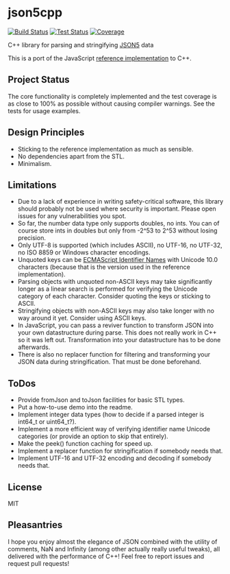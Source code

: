 # json5cpp
[![Build Status](https://mqnc.github.io/json5cpp/build_status.svg)](https://mqnc.github.io/json5cpp/build_log.txt)
[![Test Status](https://mqnc.github.io/json5cpp/test_status.svg)](https://mqnc.github.io/json5cpp/test_log.html)
[![Coverage](https://mqnc.github.io/json5cpp/coverage.svg)](https://mqnc.github.io/json5cpp/detailed_coverage.html)

C++ library for parsing and stringifying [JSON5](https://json5.org/) data

This is a port of the JavaScript [reference implementation](https://github.com/json5/json5) to C++.

## Project Status
The core functionality is completely implemented and the test coverage is as close to 100% as possible without causing compiler warnings. See the tests for usage examples.

## Design Principles
- Sticking to the reference implementation as much as sensible.
- No dependencies apart from the STL.
- Minimalism.

## Limitations
- Due to a lack of experience in writing safety-critical software, this library should probably not be used where security is important. Please open issues for any vulnerabilities you spot.
- So far, the number data type only supports doubles, no ints. You can of course store ints in doubles but only from -2^53 to 2^53 without losing precision.
- Only UTF-8 is supported (which includes ASCII), no UTF-16, no UTF-32, no ISO 8859 or Windows character encodings.
- Unquoted keys can be [ECMAScript Identifier Names](https://262.ecma-international.org/5.1/#sec-7.6) with Unicode 10.0 characters (because that is the version used in the reference implementation).
- Parsing objects with unquoted non-ASCII keys may take significantly longer as a linear search is performed for verifying the Unicode category of each character. Consider quoting the keys or sticking to ASCII.
- Stringifying objects with non-ASCII keys may also take longer with no way around it yet. Consider using ASCII keys.
- In JavaScript, you can pass a reviver function to transform JSON into your own datastructure during parse. This does not really work in C++ so it was left out. Transformation into your datastructure has to be done afterwards.
- There is also no replacer function for filtering and transforming your JSON data during stringification. That must be done beforehand.

## ToDos
- Provide fromJson and toJson facilities for basic STL types.
- Put a how-to-use demo into the readme.
- Implement integer data types (how to decide if a parsed integer is int64_t or uint64_t?).
- Implement a more efficient way of verifying identifier name Unicode categories (or provide an option to skip that entirely).
- Make the peek() function caching for speed up.
- Implement a replacer function for stringification if somebody needs that.
- Implement UTF-16 and UTF-32 encoding and decoding if somebody needs that.

## License
MIT

## Pleasantries
I hope you enjoy almost the elegance of JSON combined with the utility of comments, NaN and Infinity (among other actually really useful tweaks), all delivered with the performance of C++! Feel free to report issues and request pull requests!
